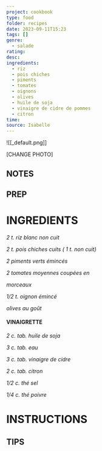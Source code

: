 ```yaml
---
project: cookbook
type: food
folder: recipes
date: 2023-09-11T15:23
tags: []
genre:
  - salade
rating: 
desc: 
ingredients:
  - riz
  - pois chiches
  - piments
  - tomates
  - oignons
  - olives
  - huile de soja
  - vinaigre de cidre de pommes
  - citron
time: 
source: Isabelle
---
```


![[_default.png]]

[CHANGE PHOTO]


## NOTES




## PREP


# INGREDIENTS

_2 t. riz blanc non cuit_

_2 t. pois chiches cuits ( 1 t. non cuit)_

_2 piments verts émincés_

_2 tomates moyennes coupées en_

_morceaux_

_1/2 t. oignon émincé_

_olives au goût_


#### VINAIGRETTE

_2 c. tab. huile de soja_

_3 c. tab. eau_

_3 c. tab. vinaigre de cidre_

_2 c. tab. citron_

_1/2 c. thé sel_

_1/4 c. thé poivre_




# INSTRUCTIONS


## TIPS



